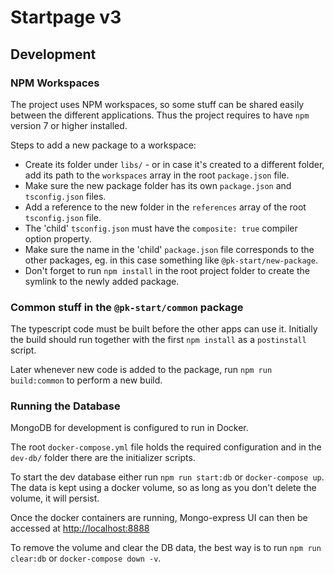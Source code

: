 # Startpage v3

## Development

### NPM Workspaces

The project uses NPM workspaces, so some stuff can be shared easily between the different applications. Thus the project requires to have `npm` version 7 or higher installed.

Steps to add a new package to a workspace:
- Create its folder under `libs/` - or in case it's created to a different folder, add its path to the `workspaces` array in the root `package.json` file.
- Make sure the new package folder has its own `package.json` and `tsconfig.json` files.
- Add a reference to the new folder in the `references` array of the root `tsconfig.json` file.
- The 'child' `tsconfig.json` must have the `composite: true` compiler option property.
- Make sure the name in the 'child' `package.json` file corresponds to the other packages, eg. in this case something like `@pk-start/new-package`.
- Don't forget to run `npm install` in the root project folder to create the symlink to the newly added package.

### Common stuff in the `@pk-start/common` package

The typescript code must be built before the other apps can use it. Initially the build should run together with the first `npm install` as a `postinstall` script.

Later whenever new code is added to the package, run `npm run build:common` to perform a new build.

### Running the Database

MongoDB for development is configured to run in Docker.

The root `docker-compose.yml` file holds the required configuration and in the `dev-db/` folder there are the initializer scripts.

To start the dev database either run `npm run start:db` or `docker-compose up`. The data is kept using a docker volume, so as long as you don't delete the volume, it will persist. 

Once the docker containers are running, Mongo-express UI can then be accessed at [http://localhost:8888](http://localhost:8888)

To remove the volume and clear the DB data, the best way is to run `npm run clear:db` or `docker-compose down -v`. 
